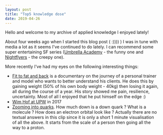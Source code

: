 ```yaml
---
layout: post
title: "Top5 knowledge dose"
date: 2019-04-26
---
```

Hello and welcome to my archive of applied knowledge I enjoyed lately!

About four weeks ago when I started this blog post ( :)))) ) I was in tune with media a lot as it seems I've continued to do lately. I can recommend some super entertaining SF series ([Umbrella Academy](https://www.netflix.com/watch/80186864) - the funny one and [Nightflyers](https://www.netflix.com/watch/80211571) - the creepy one).

More recently I've had my eyes on the following interesting things:
- [Fit to fat and back](https://www.youtube.com/watch?v=ew7g7AqGqzo) is a documentary on the journey of a personal trainer and model who wants to better understand his clients. He does this by gaining weight (50% of his own body weight - 40kg) then losing it again, all during the course of a year. His story showed me pain, resilience, uncertainty. Most of all I enjoyed that he put himself on the edge :)
- [Wim Hof at UPW](https://www.facebook.com/icemanwimhof/videos/1802623663088908/) in 2017
- [Zooming into quarks](https://vid.pr0gramm.com/2019/04/18/640fcab311acdfb5.mp4). How much down is a down quark ? What is a molecule ? How does an electron orbital look like ? Actually there are no textual answers in this clip since it is only a short 1 minute visualisation of all the above. It starts from the scale of a person then going all the way to a proton.

